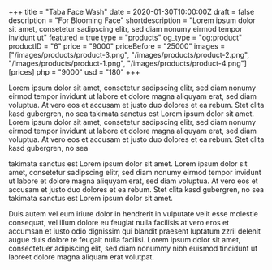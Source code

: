 +++
title = "Taba Face Wash"
date = 2020-01-30T10:00:00Z
draft = false
description = "For Blooming Face"
shortdescription = "Lorem ipsum dolor sit amet, consetetur sadipscing elitr, sed diam nonumy eirmod tempor invidunt ut"
featured = true
type = "products"
og_type = "og:product"
productID = "6"
price = "9000"
priceBefore = "25000"
images = ["/images/products/product-3.png", "/images/products/product-2.png", "/images/products/product-1.png", "/images/products/product-4.png"]
[prices]
    php = "9000"
    usd = "180"
+++

Lorem ipsum dolor sit amet, consetetur sadipscing elitr, sed diam nonumy eirmod tempor invidunt ut labore et dolore magna aliquyam erat, sed diam voluptua. At vero eos et accusam et justo duo dolores et ea rebum. Stet clita kasd gubergren, no sea takimata sanctus est Lorem ipsum dolor sit amet. Lorem ipsum dolor sit amet, consetetur sadipscing elitr, sed diam nonumy eirmod tempor invidunt ut labore et dolore magna aliquyam erat, sed diam voluptua. At vero eos et accusam et justo duo dolores et ea rebum. Stet clita kasd gubergren, no sea

takimata sanctus est Lorem ipsum dolor sit amet. Lorem ipsum dolor sit amet, consetetur sadipscing elitr, sed diam nonumy eirmod tempor invidunt ut labore et dolore magna aliquyam erat, sed diam voluptua. At vero eos et accusam et justo duo dolores et ea rebum. Stet clita kasd gubergren, no sea takimata sanctus est Lorem ipsum dolor sit amet.

Duis autem vel eum iriure dolor in hendrerit in vulputate velit esse molestie consequat, vel illum dolore eu feugiat nulla facilisis at vero eros et accumsan et iusto odio dignissim qui blandit praesent luptatum zzril delenit augue duis dolore te feugait nulla facilisi. Lorem ipsum dolor sit amet, consectetuer adipiscing elit, sed diam nonummy nibh euismod tincidunt ut laoreet dolore magna aliquam erat volutpat.

